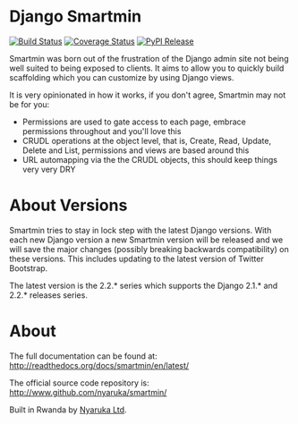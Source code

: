 Django Smartmin
===============

[![Build Status](https://travis-ci.org/nyaruka/smartmin.svg?branch=master)](https://travis-ci.org/nyaruka/smartmin)
[![Coverage Status](https://coveralls.io/repos/github/nyaruka/smartmin/badge.svg?branch=master)](https://coveralls.io/github/nyaruka/smartmin?branch=master)
[![PyPI Release](https://img.shields.io/pypi/v/smartmin.svg)](https://pypi.python.org/pypi/smartmin/)

Smartmin was born out of the frustration of the Django admin site not being well suited to being exposed to clients. 
It aims to allow you to quickly build scaffolding which you can customize by using Django views.

It is very opinionated in how it works, if you don't agree, Smartmin may not be for you:

- Permissions are used to gate access to each page, embrace permissions throughout and you'll love this
- CRUDL operations at the object level, that is, Create, Read, Update, Delete and List, permissions and views are based 
  around this
- URL automapping via the the CRUDL objects, this should keep things very very DRY

About Versions
==============

Smartmin tries to stay in lock step with the latest Django versions. With each new Django version a new Smartmin version 
will be released and we will save the major changes (possibly breaking backwards compatibility) on these versions.  This 
includes updating to the latest version of Twitter Bootstrap.

The latest version is the 2.2.* series which supports the Django 2.1.* and 2.2.* releases series.

About
=====

The full documentation can be found at: http://readthedocs.org/docs/smartmin/en/latest/

The official source code repository is: http://www.github.com/nyaruka/smartmin/

Built in Rwanda by [Nyaruka Ltd](http://www.nyaruka.com).
